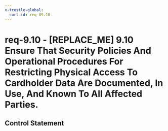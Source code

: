 ```yaml
---
x-trestle-global:
  sort-id: req-09.10
---
```


# req-9.10 - \[REPLACE_ME\] 9.10 Ensure That Security Policies And Operational Procedures For Restricting Physical Access To Cardholder Data Are Documented, In Use, And Known To All Affected Parties.

## Control Statement
